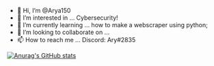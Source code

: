 - 👋 Hi, I’m @Arya150
- 👀 I’m interested in ... Cybersecurity!
- 🌱 I’m currently learning ... how to make a webscraper using python;
- 💞️ I’m looking to collaborate on ... 
- 📫 How to reach me ... Discord: Ary#2835 

[![Anurag's GitHub stats](https://github-readme-stats.vercel.app/api?username=Arya150)](https://github.com/anuraghazra/github-readme-stats)

<!---
Arya150/Arya150 is a ✨ special ✨ repository because its `README.md` (this file) appears on your GitHub profile.
You can click the Preview link to take a look at your changes.
--->
